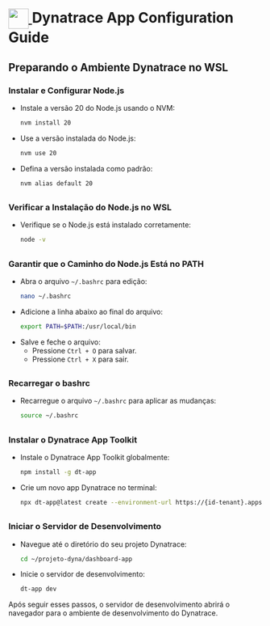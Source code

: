 <h1>
    <a href="https://developer.dynatrace.com/">
     <img align="center" width="40px" src="https://upload.wikimedia.org/wikipedia/commons/thumb/6/68/Dynatrace_Logo.svg/512px-Dynatrace_Logo.svg.png">
    </a>
    <span> Dynatrace App Configuration Guide</span>
</h1>

## Preparando o Ambiente Dynatrace no WSL

### Instalar e Configurar Node.js

- Instale a versão 20 do Node.js usando o NVM:
    ```bash
    nvm install 20
    ```
- Use a versão instalada do Node.js:
    ```bash
    nvm use 20
    ```
- Defina a versão instalada como padrão:
    ```bash
    nvm alias default 20
    ```

##

### Verificar a Instalação do Node.js no WSL

- Verifique se o Node.js está instalado corretamente:
    ```bash
    node -v
    ```

##

### Garantir que o Caminho do Node.js Está no PATH

- Abra o arquivo `~/.bashrc` para edição:
    ```bash
    nano ~/.bashrc
    ```
- Adicione a linha abaixo ao final do arquivo:
    ```bash
    export PATH=$PATH:/usr/local/bin
    ```
- Salve e feche o arquivo:
  - Pressione `Ctrl + O` para salvar.
  - Pressione `Ctrl + X` para sair.

##

### Recarregar o bashrc

- Recarregue o arquivo `~/.bashrc` para aplicar as mudanças:
    ```bash
    source ~/.bashrc
    ```

##

### Instalar o Dynatrace App Toolkit

- Instale o Dynatrace App Toolkit globalmente:
    ```bash
    npm install -g dt-app
    ```
- Crie um novo app Dynatrace no terminal:
    ```bash
    npx dt-app@latest create --environment-url https://{id-tenant}.apps.dynatrace.com my-app-dynatrace
    ```

##

### Iniciar o Servidor de Desenvolvimento

- Navegue até o diretório do seu projeto Dynatrace:
    ```bash
    cd ~/projeto-dyna/dashboard-app
    ```
- Inicie o servidor de desenvolvimento:
    ```bash
    dt-app dev
    ```

Após seguir esses passos, o servidor de desenvolvimento abrirá o navegador para o ambiente de desenvolvimento do Dynatrace.


